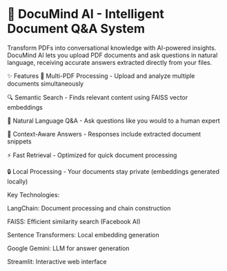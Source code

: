 # 🧠 DocuMind AI - Intelligent Document Q&A System
Transform PDFs into conversational knowledge with AI-powered insights.
DocuMind AI lets you upload PDF documents and ask questions in natural language, receiving accurate answers extracted directly from your files.


✨ Features
📄 Multi-PDF Processing - Upload and analyze multiple documents simultaneously

🔍 Semantic Search - Finds relevant content using FAISS vector embeddings

💬 Natural Language Q&A - Ask questions like you would to a human expert

🎯 Context-Aware Answers - Responses include extracted document snippets

⚡ Fast Retrieval - Optimized for quick document processing

🔒 Local Processing - Your documents stay private (embeddings generated locally)

Key Technologies:

LangChain: Document processing and chain construction

FAISS: Efficient similarity search (Facebook AI)

Sentence Transformers: Local embedding generation

Google Gemini: LLM for answer generation

Streamlit: Interactive web interface
